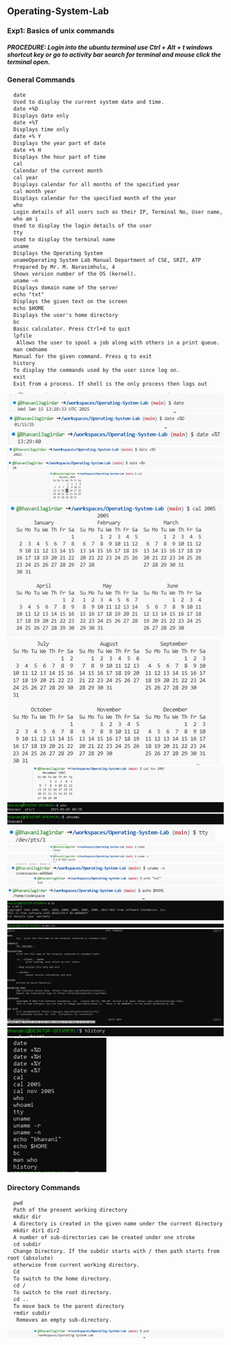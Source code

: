 ## Operating-System-Lab
### Exp1: Basics of unix commands
##### PROCEDURE: Login into the ubuntu terminal use Ctrl + Alt + t windows shortcut key or go to activity bar search for terminal and mouse click the terminal open.
### General Commands
```unix
  date
  Used to display the current system date and time.
  date +%D
  Displays date only
  date +%T
  Displays time only
  date +% Y
  Displays the year part of date
  date +% H
  Displays the hour part of time
  cal
  Calendar of the current month
  cal year
  Displays calendar for all months of the specified year
  cal month year
  Displays calendar for the specified month of the year
  who
  Login details of all users such as their IP, Terminal No, User name,
  who am i
  Used to display the login details of the user
  tty
  Used to display the terminal name
  uname
  Displays the Operating System
  unameOperating System Lab Manual Department of CSE, SRIT, ATP
  Prepared by Mr. M. Narasimhulu, 4
  Shows version number of the OS (kernel).
  uname –n
  Displays domain name of the server
  echo "txt"
  Displays the given text on the screen
  echo $HOME
  Displays the user's home directory
  bc
  Basic calculator. Press Ctrl+d to quit
  lpfile
   Allows the user to spool a job along with others in a print queue.
  man cmdname
  Manual for the given command. Press q to exit
  history
  To display the commands used by the user since log on.
  exit
  Exit from a process. If shell is the only process then logs out
```
![date_command](https://github.com/BhavaniJagirdar/Operating-System-Lab/blob/4d3bb9de1efcb282d9233a0b0e01e542b2254b4e/date(1).png)
![date_only](https://github.com/BhavaniJagirdar/Operating-System-Lab/blob/f58d29a5c74c2bf146302ad9936b6088a5ac3076/date2(1)(1).png)
![time_only](https://github.com/BhavaniJagirdar/Operating-System-Lab/blob/07ef489062189dbdacaf9311be0e94c0474df05e/date3(1)(1).png)
![year_only](https://github.com/BhavaniJagirdar/Operating-System-Lab/blob/9b8bdcbba80d461824fd9a4a7fea3e22f89d6aa3/date4(1)(1).png)
![hour_only](https://github.com/BhavaniJagirdar/Operating-System-Lab/blob/d3bbb3faf66ebca9c4dbfd1806b49117e4f0c436/date5(1)(1).png)
![cal_cmd](https://github.com/BhavaniJagirdar/Operating-System-Lab/blob/93fb26304bac35b881a1bf372d66c0e2c264f68d/cal.png)
![cal_year1](https://github.com/BhavaniJagirdar/Operating-System-Lab/blob/d4a4845b2b83d6f414fe8a20dae390d228c7c542/calyear.png)
![cal_year2](https://github.com/BhavaniJagirdar/Operating-System-Lab/blob/176a99bd91b5dcbfab52ec747b51cdb9ff5b05d7/calyear2.png)
![cal_month_year](https://github.com/BhavaniJagirdar/Operating-System-Lab/blob/e2d2bb2be981d6463ddae7f48bf6e0e116f868ff/calmonthyear.png)
![who_cmd](https://github.com/BhavaniJagirdar/Operating-System-Lab/blob/8e3fe5aa385507b7f96b4687e6d89ec699df3035/who.png)
![whoami_cmd](https://github.com/BhavaniJagirdar/Operating-System-Lab/blob/e16e46c6bd329aa172b7c0207cc8e50372e9ab02/whoami.png)
![tty_cmd](https://github.com/BhavaniJagirdar/Operating-System-Lab/blob/6365dfdde0f241a44b9e28bffc26dd0e52f92dc8/tty.png)
![uname_cmd](https://github.com/BhavaniJagirdar/Operating-System-Lab/blob/a72df4285d2c702236e702cb92e5ee47af2423d8/uname.png)
![uname_-r](https://github.com/BhavaniJagirdar/Operating-System-Lab/blob/12144fb98927e6c8100c37622ec213a91009dc76/uname%20-r.png)
![uname_-n](https://github.com/BhavaniJagirdar/Operating-System-Lab/blob/de144b0b519ee107970cf107262a356e3b914c1a/uname%20-n.png)
![echo_txt](https://github.com/BhavaniJagirdar/Operating-System-Lab/blob/58a3f17bbf05378da417e855d907752374eba193/echotext.png)
![echo_$HOME](https://github.com/BhavaniJagirdar/Operating-System-Lab/blob/cc5c82aefb148249cb49ebda67df14a209f95428/echo%24Home.png)
![bc_cmd](https://github.com/BhavaniJagirdar/Operating-System-Lab/blob/12f7cbf8e3ec1fa3af055976b812eeed08d4c04b/bc.png)
![man_cmd](https://github.com/BhavaniJagirdar/Operating-System-Lab/blob/fe9b16f36fbe03d5dc052ac1283bb145844f39e3/mantty.png)
![man_cmd1](https://github.com/BhavaniJagirdar/Operating-System-Lab/blob/451d8cb5237b05db1629117f535034fb5138b874/mantty2.png)
![history_cmd](https://github.com/BhavaniJagirdar/Operating-System-Lab/blob/dc710fa8c3debeb89e953bf39f69c468ea24f4f9/history.png)
![history1](https://github.com/BhavaniJagirdar/Operating-System-Lab/blob/d50460ab6a165a7e7f74289a06b7c9a81c15494e/history1.png)

### Directory Commands
```unix
  pwd
  Path of the present working directory
  mkdir dir
  A directory is created in the given name under the current directory
  mkdir dir1 dir2
  A number of sub-directories can be created under one stroke
  cd subdir
  Change Directory. If the subdir starts with / then path starts from root (absolute)
  otherwise from current working directory.
  Cd
  To switch to the home directory.
  cd /
  To switch to the root directory.
  cd ..
  To move back to the parent directory
  rmdir subdir
   Removes an empty sub-directory.
  ```
   ![pwd_cmd](https://github.com/BhavaniJagirdar/Operating-System-Lab/blob/b957959cd6f81c63de6dc96fa681c2716cf19705/pwd.png)
  


